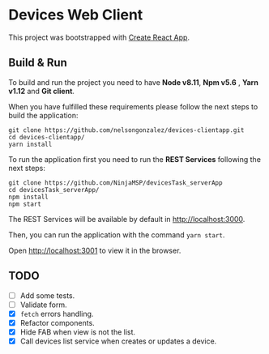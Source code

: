 # Devices Web Client

This project was bootstrapped with [Create React App](https://github.com/facebook/create-react-app).

## Build & Run

To build and run the project you need to have **Node v8.11**, **Npm v5.6** , **Yarn v1.12** and **Git client**.

When you have fulfilled these requirements please follow the next steps to build the application:

```
git clone https://github.com/nelsongonzalez/devices-clientapp.git
cd devices-clientapp/
yarn install
```

To run the application first you need to run the **REST Services** following the next steps:

```
git clone https://github.com/NinjaMSP/devicesTask_serverApp
cd devicesTask_serverApp/
npm install
npm start
```

The REST Services will be available by default in [http://localhost:3000](http://localhost:3000).

Then, you can run the application with the command `yarn start`.

Open [http://localhost:3001](http://localhost:3001) to view it in the browser.

## TODO

- [ ] Add some tests.
- [ ] Validate form.
- [x] `fetch` errors handling.
- [x] Refactor components.
- [x] Hide FAB when view is not the list.
- [x] Call devices list service when creates or updates a device.
